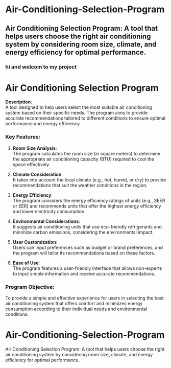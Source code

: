 # Air-Conditioning-Selection-Program
## Air Conditioning Selection Program: A tool that helps users choose the right air conditioning system by considering room size, climate, and energy efficiency for optimal performance.

### hi and welcom to my project

# Air Conditioning Selection Program

**Description**:  
A tool designed to help users select the most suitable air conditioning system based on their specific needs. The program aims to provide accurate recommendations tailored to different conditions to ensure optimal performance and energy efficiency.

### Key Features:

1. **Room Size Analysis**:  
   The program calculates the room size (in square meters) to determine the appropriate air conditioning capacity (BTU) required to cool the space effectively.

2. **Climate Consideration**:  
   It takes into account the local climate (e.g., hot, humid, or dry) to provide recommendations that suit the weather conditions in the region.

3. **Energy Efficiency**:  
   The program considers the energy efficiency ratings of units (e.g., SEER or EER) and recommends units that offer the highest energy efficiency and lower electricity consumption.

4. **Environmental Considerations**:  
   It suggests air conditioning units that use eco-friendly refrigerants and minimize carbon emissions, considering the environmental impact.

5. **User Customization**:  
   Users can input preferences such as budget or brand preferences, and the program will tailor its recommendations based on these factors.

6. **Ease of Use**:  
   The program features a user-friendly interface that allows non-experts to input simple information and receive accurate recommendations.

### Program Objective:
To provide a simple and effective experience for users in selecting the best air conditioning system that offers comfort and minimizes energy consumption according to their individual needs and environmental conditions.

# Air-Conditioning-Selection-Program
Air Conditioning Selection Program: A tool that helps users choose the right air conditioning system by considering room size, climate, and energy efficiency for optimal performance.
